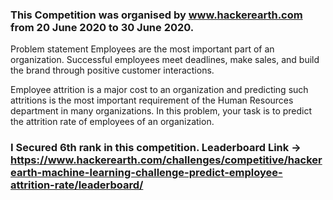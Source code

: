 ### This Competition was organised by www.hackerearth.com from 20 June 2020 to 30 June 2020.
Problem statement
Employees are the most important part of an organization. Successful employees meet deadlines, make sales, and build the brand through positive customer interactions.

Employee attrition is a major cost to an organization and predicting such attritions is the most important requirement of the Human Resources department in many organizations. In this problem, your task is to predict the attrition rate of employees of an organization. 

### I Secured 6th rank in this competition. Leaderboard Link -> https://www.hackerearth.com/challenges/competitive/hackerearth-machine-learning-challenge-predict-employee-attrition-rate/leaderboard/
